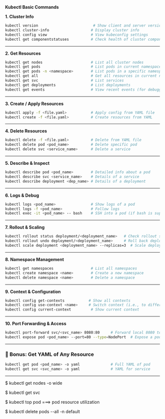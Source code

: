 **Kubectl Basic Commands**

**1. Cluster Info**

```bash
kubectl version                         # Show client and server version
kubectl cluster-info                   # Display cluster info
kubectl config view                    # View kubeconfig settings
kubectl get componentstatuses          # Check health of cluster components
```

---

 **2. Get Resources**

```bash
kubectl get nodes                      # List all cluster nodes
kubectl get pods                       # List pods in current namespace
kubectl get pods -n <namespace>        # List pods in a specific namespace
kubectl get all                        # Get all resources in current namespace
kubectl get svc                        # List services
kubectl get deployments                # List deployments
kubectl get events                     # View recent events (for debugging)
```

---

**3. Create / Apply Resources**

```bash
kubectl apply -f <file.yaml>           # Apply config from YAML file
kubectl create -f <file.yaml>          # Create resources from YAML
```

---

**4. Delete Resources**

```bash
kubectl delete -f <file.yaml>          # Delete from YAML file
kubectl delete pod <pod_name>          # Delete specific pod
kubectl delete svc <service_name>      # Delete a service
```

---

**5. Describe & Inspect**

```bash
kubectl describe pod <pod_name>        # Detailed info about a pod
kubectl describe svc <service_name>    # Details of a service
kubectl describe deployment <dep_name> # Details of a deployment
```

---

**6. Logs & Debug**

```bash
kubectl logs <pod_name>                # Show logs of a pod
kubectl logs -f <pod_name>             # Follow logs
kubectl exec -it <pod_name> -- bash    # SSH into a pod (if bash is supported)
```

---

**7. Rollout & Scaling**

```bash
kubectl rollout status deployment/<deployment_name>   # Check rollout status
kubectl rollout undo deployment/<deployment_name>     # Roll back deployment
kubectl scale deployment <deployment_name> --replicas=3  # Scale deployment
```

---

**8. Namespace Management**

```bash
kubectl get namespaces                 # List all namespaces
kubectl create namespace <name>        # Create a new namespace
kubectl delete namespace <name>        # Delete a namespace
```

---

**9. Context & Configuration**

```bash
kubectl config get-contexts           # Show all contexts
kubectl config use-context <name>     # Switch context (i.e., to different cluster)
kubectl config current-context         # Show current context
```

---

**10. Port Forwarding & Access**

```bash
kubectl port-forward svc/<svc_name> 8080:80     # Forward local 8080 to pod/service port 80
kubectl expose pod <pod_name> --port=80 --type=NodePort  # Expose a pod as a service
```

---

### 📄 Bonus: Get YAML of Any Resource

```bash
kubectl get pod <pod_name> -o yaml              # Full YAML of pod
kubectl get svc <svc_name> -o yaml              # YAML for service
```

---

$ kubectl get nodes -o wide

$ kubectl get svc

$ kubectl top pod   ===> pod resource utilization

$ kubectl delete pods --all -n default